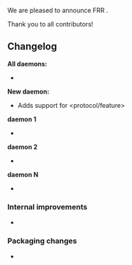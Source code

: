 <!---
name: release-announcement-template
about: Template to use when drafing a new release announcement. DELETE THIS
       BLOCK BEFORE PUBLISHING.
--->

We are pleased to announce FRR <version>.

<!-- Add a brief summary of major changes here -->

Thank you to all contributors!

Changelog
---------

<!-- List **only** user-visible changes in this section. When listing changes to individual daemons, alphabetize the list by daemon name. -->

**All daemons:**
- <!-- List changes to all daemons -->

<!-- If a new daemon was added, list it at the top here -->
**New daemon: <new>**
- Adds support for <protocol/feature>

**daemon 1**
- <!-- List changes -->

**daemon 2**
- <!-- List changes -->

**daemon N**
- <!-- List changes -->

### Internal improvements

- <!-- List **only** user-invisible changes here -->

### Packaging changes

- <!-- List any new or removed packages here -->
